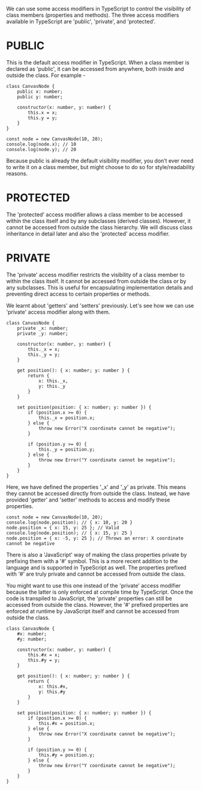 We can use some access modifiers in TypeScript to control the visibility of class members (properties and methods). The three access modifiers available in TypeScript are 'public', 'private', and 'protected'.

# PUBLIC

This is the default access modifier in TypeScript. When a class member is declared as 'public', it can be accessed from anywhere, both inside and outside the class. For example -

    class CanvasNode {
        public x: number;
        public y: number;

        constructor(x: number, y: number) {
            this.x = x;
            this.y = y;
        }
    }

    const node = new CanvasNode(10, 20);
    console.log(node.x); // 10
    console.log(node.y); // 20

Because public is already the default visibility modifier, you don’t ever need to write it on a class member, but might choose to do so for style/readability reasons.

# PROTECTED

The 'protected' access modifier allows a class member to be accessed within the class itself and by any subclasses (derived classes). However, it cannot be accessed from outside the class hierarchy. We will discuss class inheritance in detail later and also the 'protected' access modifier.

# PRIVATE

The 'private' access modifier restricts the visibility of a class member to within the class itself. It cannot be accessed from outside the class or by any subclasses. This is useful for encapsulating implementation details and preventing direct access to certain properties or methods.

We learnt about 'getters' and 'setters' previously. Let's see how we can use 'private' access modifier along with them.

    class CanvasNode {
        private _x: number;
        private _y: number;

        constructor(x: number, y: number) {
            this._x = x;
            this._y = y;
        }

        get position(): { x: number; y: number } {
            return {
                x: this._x,
                y: this._y
            }
        }

        set position(position: { x: number; y: number }) {
            if (position.x >= 0) {
                this._x = position.x;
            } else {
                throw new Error("X coordinate cannot be negative");
            }

            if (position.y >= 0) {
                this._y = position.y;
            } else {
                throw new Error("Y coordinate cannot be negative");
            }
        }
    }

Here, we have defined the properties '_x' and '_y' as private. This means they cannot be accessed directly from outside the class. Instead, we have provided 'getter' and 'setter' methods to access and modify these properties.

    const node = new CanvasNode(10, 20);
    console.log(node.position); // { x: 10, y: 20 }
    node.position = { x: 15, y: 25 }; // Valid
    console.log(node.position); // { x: 15, y: 25 }
    node.position = { x: -5, y: 25 }; // Throws an error: X coordinate cannot be negative

There is also a 'JavaScript' way of making the class properties private by prefixing them with a '#' symbol. This is a more recent addition to the language and is supported in TypeScript as well. The properties prefixed with '#' are truly private and cannot be accessed from outside the class.

You might want to use this one instead of the 'private' access modifier because the latter is only enforced at compile time by TypeScript. Once the code is transpiled to JavaScript, the 'private' properties can still be accessed from outside the class. However, the '#' prefixed properties are enforced at runtime by JavaScript itself and cannot be accessed from outside the class.

    class CanvasNode {
        #x: number;
        #y: number;

        constructor(x: number, y: number) {
            this.#x = x;
            this.#y = y;
        }

        get position(): { x: number; y: number } {
            return {
                x: this.#x,
                y: this.#y
            }
        }

        set position(position: { x: number; y: number }) {
            if (position.x >= 0) {
                this.#x = position.x;
            } else {
                throw new Error("X coordinate cannot be negative");
            }

            if (position.y >= 0) {
                this.#y = position.y;
            } else {
                throw new Error("Y coordinate cannot be negative");
            }
        }
    }